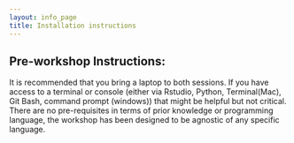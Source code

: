 ```yaml
---
layout: info_page
title: Installation instructions
---
```


## Pre-workshop Instructions:

It is recommended that you bring a laptop to both sessions. If you have access to a terminal or console (either via Rstudio, Python, Terminal(Mac), Git Bash, command prompt (windows)) that might be helpful but not critical. There are no pre-requisites in terms of prior knowledge or programming language, the workshop has been designed to be agnostic of any specific language.


